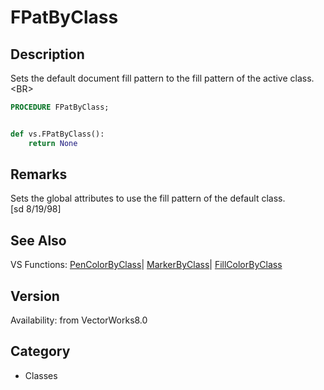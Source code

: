 # FPatByClass

## Description
Sets the default document fill pattern to the fill pattern of the active class.&lt;BR&gt;


```pascal
PROCEDURE FPatByClass;
```

```python

def vs.FPatByClass():
    return None
```

## Remarks
Sets the global attributes to use the fill pattern of the default class.<BR>
[sd 8/19/98]

## See Also
VS Functions:
[PenColorByClass](PenColorByClass.md)| [MarkerByClass](MarkerByClass.md)| [FillColorByClass](FillColorByClass.md)

## Version
Availability: from VectorWorks8.0
## Category
* Classes

